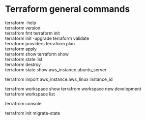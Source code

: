 # Terraform general commands

terraform -help  
terraform version  
terrafrom fmt
terraform init  
terraform init -upgrade
terraform validate  
terraform providers
terraform plan  
terraform apply  
terraform show terraform show  
terraform state list  
terraform destroy  
terraform state show aws_instance.ubuntu_server

terrafrom import aws_instance.aws_linux instance_id

terrafrom workspace show
terrafrom workspace new development
terrafrom workspace list

terrafrom console

terrafrom init migrate-state
